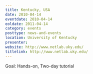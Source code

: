 ```yaml
---
title: Kentucky, USA
date: 2010-04-14
eventdate: 2010-04-14
eoldate: 2011-04-14
category: events
posttype: news-and-events
location: University of Kentucky
presenter:
website: http://www.netlab.uky.edu/
titlelink: http://www.netlab.uky.edu/
---
```


Goal: Hands-on, Two-day tutorial

